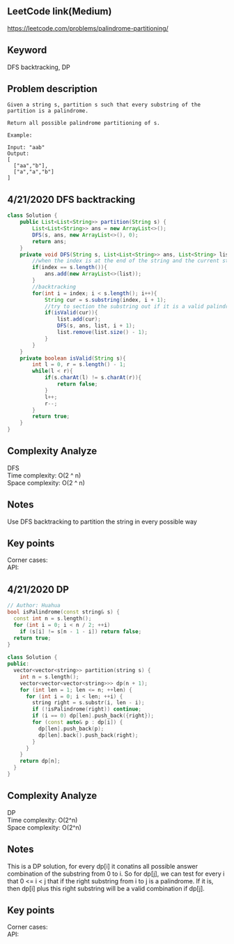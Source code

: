 ## LeetCode link(Medium)
https://leetcode.com/problems/palindrome-partitioning/

## Keyword
DFS backtracking, DP

## Problem description
```
Given a string s, partition s such that every substring of the partition is a palindrome.

Return all possible palindrome partitioning of s.

Example:

Input: "aab"
Output:
[
  ["aa","b"],
  ["a","a","b"]
]
```
## 4/21/2020 DFS backtracking

```java
class Solution {
    public List<List<String>> partition(String s) {
        List<List<String>> ans = new ArrayList<>();
        DFS(s, ans, new ArrayList<>(), 0);
        return ans;
    }
    private void DFS(String s, List<List<String>> ans, List<String> list, int index){
        //when the index is at the end of the string and the current string is empty
        if(index == s.length()){
            ans.add(new ArrayList<>(list));
        }
        //backtracking
        for(int i = index; i < s.length(); i++){
            String cur = s.substring(index, i + 1);
            //try to section the substring out if it is a valid palindrome
            if(isValid(cur)){
                list.add(cur);
                DFS(s, ans, list, i + 1);
                list.remove(list.size() - 1);
            }
        }
    }
    private boolean isValid(String s){
        int l = 0, r = s.length() - 1;
        while(l < r){
            if(s.charAt(l) != s.charAt(r)){
                return false;
            }
            l++;
            r--;
        }
        return true;
    }
}
```

## Complexity Analyze
DFS\
Time complexity: O(2 ^ n)\
Space complexity: O(2 ^ n)

## Notes
Use DFS backtracking to partition the string in every possible way

## Key points
Corner cases: \
API:


## 4/21/2020 DP

```C++
// Author: Huahua
bool isPalindrome(const string& s) {
  const int n = s.length();
  for (int i = 0; i < n / 2; ++i)
    if (s[i] != s[n - 1 - i]) return false;
  return true;
}
 
class Solution {
public:
  vector<vector<string>> partition(string s) {    
    int n = s.length();    
    vector<vector<vector<string>>> dp(n + 1);    
    for (int len = 1; len <= n; ++len) {
      for (int i = 0; i < len; ++i) {
        string right = s.substr(i, len - i);
        if (!isPalindrome(right)) continue;
        if (i == 0) dp[len].push_back({right});
        for (const auto& p : dp[i]) {
          dp[len].push_back(p);
          dp[len].back().push_back(right);
        }        
      }
    }
    return dp[n];
  } 
}
```

## Complexity Analyze
DP\
Time complexity: O(2^n)\
Space complexity: O(2^n)

## Notes
This is a DP solution, for every dp[i] it conatins all possible answer combination of the substring from 0 to i. So for dp[j], we can test for every i that 0 <= i < j that if the right substring from i to j is a palindrome. If it is, then dp[i] plus this right substring will be a valid combination if dp[j]. 

## Key points
Corner cases: \
API: